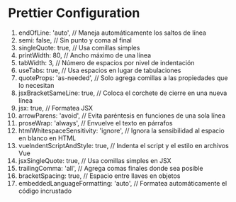 # Prettier Configuration
1. endOfLine: 'auto', // Maneja automáticamente los saltos de línea
2. semi: false, // Sin punto y coma al final
3. singleQuote: true, // Usa comillas simples
4. printWidth: 80, // Ancho máximo de una línea
5. tabWidth: 3, // Número de espacios por nivel de indentación
6. useTabs: true, // Usa espacios en lugar de tabulaciones
7. quoteProps: 'as-needed', // Solo agrega comillas a las propiedades que lo necesitan
8. jsxBracketSameLine: true, // Coloca el corchete de cierre en una nueva línea
9. jsx: true, // Formatea JSX
10. arrowParens: 'avoid', // Evita paréntesis en funciones de una sola línea
11. proseWrap: 'always', // Envuelve el texto en párrafos
12. htmlWhitespaceSensitivity: 'ignore', // Ignora la sensibilidad al espacio en blanco en HTML
13. vueIndentScriptAndStyle: true, // Indenta el script y el estilo en archivos Vue
14. jsxSingleQuote: true, // Usa comillas simples en JSX
15. trailingComma: 'all', // Agrega comas finales donde sea posible
16. bracketSpacing: true, // Espacio entre llaves en objetos
17. embeddedLanguageFormatting: 'auto', // Formatea automáticamente el código incrustado